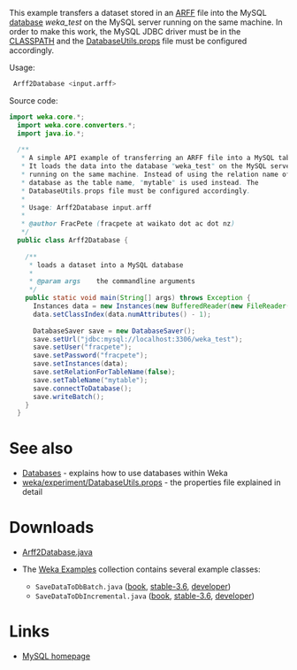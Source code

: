 
This example transfers a dataset stored in an [ARFF](arff.md) file into the MySQL [database](../databases.md) *weka_test* on the MySQL server running on the same machine. In order to make this work, the MySQL JDBC driver must be in the [CLASSPATH](../classpath.md) and the [DatabaseUtils.props](../weka_experiment_database_utils.props.md) file must be configured accordingly.

Usage:

```bash
 Arff2Database <input.arff>
```
Source code:

```java
import weka.core.*;
  import weka.core.converters.*;
  import java.io.*;
  
  /**
   * A simple API example of transferring an ARFF file into a MySQL table.
   * It loads the data into the database "weka_test" on the MySQL server
   * running on the same machine. Instead of using the relation name of the
   * database as the table name, "mytable" is used instead. The
   * DatabaseUtils.props file must be configured accordingly.
   *
   * Usage: Arff2Database input.arff
   *
   * @author FracPete (fracpete at waikato dot ac dot nz)
   */
  public class Arff2Database {
    
    /**
     * loads a dataset into a MySQL database
     *
     * @param args    the commandline arguments
     */
    public static void main(String[] args) throws Exception {
      Instances data = new Instances(new BufferedReader(new FileReader(args[0])));
      data.setClassIndex(data.numAttributes() - 1);
      
      DatabaseSaver save = new DatabaseSaver();
      save.setUrl("jdbc:mysql://localhost:3306/weka_test");
      save.setUser("fracpete");
      save.setPassword("fracpete");
      save.setInstances(data);
      save.setRelationForTableName(false);
      save.setTableName("mytable");
      save.connectToDatabase();
      save.writeBatch();
    }
  }
```

# See also
* [Databases](../databases.md) - explains how to use databases within Weka
* [weka/experiment/DatabaseUtils.props](../weka_experiment_database_utils.props.md) - the properties file explained in detail

# Downloads
* [Arff2Database.java](../files/Arff2Database.java)
* The [Weka Examples](../weka_examples.md) collection contains several example classes:

	* `SaveDataToDbBatch.java` ([book](https://svn.cms.waikato.ac.nz/svn/weka/branches/book2ndEd-branch/wekaexamples/src/main/java/wekaexamples/core/converters/SaveDataToDbBatch.java), [stable-3.6](https://svn.cms.waikato.ac.nz/svn/weka/branches/stable-3-6/wekaexamples/src/main/java/wekaexamples/core/converters/SaveDataToDbBatch.java), [developer](https://svn.cms.waikato.ac.nz/svn/weka/trunk/wekaexamples/src/main/java/wekaexamples/core/converters/SaveDataToDbBatch.java))
	* `SaveDataToDbIncremental.java` ([book](https://svn.cms.waikato.ac.nz/svn/weka/branches/book2ndEd-branch/wekaexamples/src/main/java/wekaexamples/core/converters/SaveDataToDbIncremental.java), [stable-3.6](https://svn.cms.waikato.ac.nz/svn/weka/branches/stable-3-6/wekaexamples/src/main/java/wekaexamples/core/converters/SaveDataToDbIncremental.java), [developer](https://svn.cms.waikato.ac.nz/svn/weka/trunk/wekaexamples/src/main/java/wekaexamples/core/converters/SaveDataToDbIncremental.java))

# Links
* [MySQL homepage](http://www.mysql.com/)

